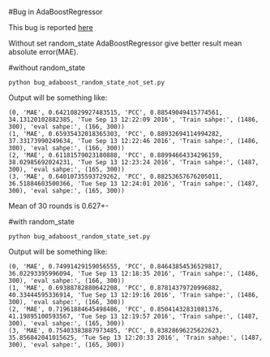 #Bug in AdaBoostRegressor

This bug is reported [here](https://github.com/scikit-learn/scikit-learn/issues/7408)

Without set random_state AdaBoostRegressor give better result mean absolute error(MAE).

#without random_state
```
python bug_adaboost_random_state_not_set.py
```
Output will be something like:

```
(0, 'MAE', 0.64210829927483515, 'PCC', 0.88549049415774561, 34.13120102882385, 'Tue Sep 13 12:22:09 2016', 'Train sahpe:', (1486, 300), 'eval sahpe:', (166, 300))
(1, 'MAE', 0.65935432018365303, 'PCC', 0.88932694114994282, 37.33173990249634, 'Tue Sep 13 12:22:46 2016', 'Train sahpe:', (1486, 300), 'eval sahpe:', (166, 300))
(2, 'MAE', 0.61181579023180888, 'PCC', 0.88994664334296159, 38.02985692024231, 'Tue Sep 13 12:23:24 2016', 'Train sahpe:', (1487, 300), 'eval sahpe:', (165, 300))
(3, 'MAE', 0.64010735593729262, 'PCC', 0.88253657676205011, 36.51884603500366, 'Tue Sep 13 12:24:01 2016', 'Train sahpe:', (1487, 300), 'eval sahpe:', (165, 300))

```
Mean of 30 rounds is 0.627+-

#with random_state
```
python bug_adaboost_random_state_set.py
```
Output will be something like:

```
(0, 'MAE', 0.74991429159056555, 'PCC', 0.84643854536529817, 36.02293395996094, 'Tue Sep 13 12:18:35 2016', 'Train sahpe:', (1486, 300), 'eval sahpe:', (166, 300))
(1, 'MAE', 0.69388782880642208, 'PCC', 0.87814379720996882, 40.33444595336914, 'Tue Sep 13 12:19:16 2016', 'Train sahpe:', (1486, 300), 'eval sahpe:', (166, 300))
(2, 'MAE', 0.71961884645498486, 'PCC', 0.85041432831081376, 41.19895100593567, 'Tue Sep 13 12:19:57 2016', 'Train sahpe:', (1487, 300), 'eval sahpe:', (165, 300))
(3, 'MAE', 0.75403383887973485, 'PCC', 0.83828696225622623, 35.856842041015625, 'Tue Sep 13 12:20:33 2016', 'Train sahpe:', (1487, 300), 'eval sahpe:', (165, 300))
```

